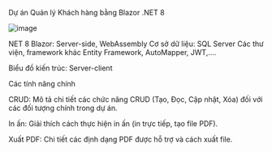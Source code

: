 Dự án Quản lý Khách hàng bằng Blazor .NET 8


![image](https://github.com/user-attachments/assets/b3dfda06-444e-4aa0-887d-8817cc372b8b)

NET 8
Blazor: Server-side, WebAssembly
Cơ sở dữ liệu: SQL Server
Các thư viện, framework khác Entity Framework, AutoMapper, JWT,....

Biểu đồ kiến trúc:
Server-client


Các tính năng chính

CRUD: Mô tả chi tiết các chức năng CRUD (Tạo, Đọc, Cập nhật, Xóa) đối với các đối tượng chính trong dự án.

In ấn: Giải thích cách thực hiện in ấn (in trực tiếp, tạo file PDF).

Xuất PDF: Chi tiết các định dạng PDF được hỗ trợ và cách xuất file.

